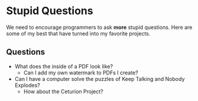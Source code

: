 # Stupid Questions
We need to encourage programmers to ask **more** stupid questions. Here are some of my best that have turned into my favorite projects.

## Questions
- What does the inside of a PDF look like?
  - Can I add my own watermark to PDFs I create?
- Can I have a computer solve the puzzles of Keep Talking and Nobody Explodes?
  - How about the Ceturion Project?
